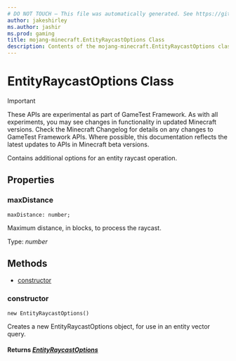 ```yaml
---
# DO NOT TOUCH — This file was automatically generated. See https://github.com/Mojang/MinecraftScriptingApiDocsGenerator to modify descriptions, examples, etc.
author: jakeshirley
ms.author: jashir
ms.prod: gaming
title: mojang-minecraft.EntityRaycastOptions Class
description: Contents of the mojang-minecraft.EntityRaycastOptions class.
---
```

# EntityRaycastOptions Class
>[!IMPORTANT]
>These APIs are experimental as part of GameTest Framework. As with all experiments, you may see changes in functionality in updated Minecraft versions. Check the Minecraft Changelog for details on any changes to GameTest Framework APIs. Where possible, this documentation reflects the latest updates to APIs in Minecraft beta versions.

Contains additional options for an entity raycast operation.

## Properties
### **maxDistance**
`maxDistance: number;`

Maximum distance, in blocks, to process the raycast.

Type: *number*



## Methods
- [constructor](#constructor)
  
### **constructor**
`
new EntityRaycastOptions()
`

Creates a new EntityRaycastOptions object, for use in an entity vector query.

#### **Returns** [*EntityRaycastOptions*](EntityRaycastOptions.md)


